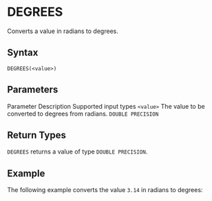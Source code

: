 # [](#degrees)DEGREES

Converts a value in radians to degrees.

## [](#syntax)Syntax

```
DEGREES(<value>)
```

## [](#parameters)Parameters

Parameter Description Supported input types `<value>` The value to be converted to degrees from radians. `DOUBLE PRECISION`

## [](#return-types)Return Types

`DEGREES` returns a value of type `DOUBLE PRECISION`.

## [](#example)Example

The following example converts the value `3.14` in radians to degrees: